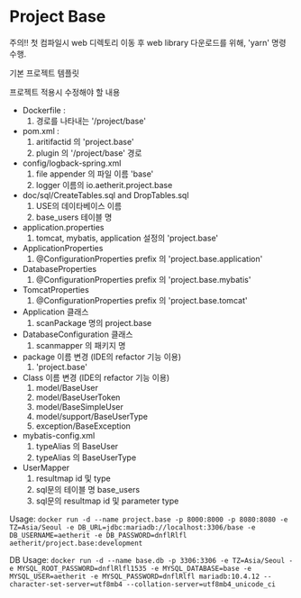 # Project Base

주의!!
첫 컴파일시 web 디렉토리 이동 후 web library 다운로드를 위해, 'yarn' 명령 수행.


기본 프로젝트 템플릿

프로젝트 적용시 수정해야 할 내용

* Dockerfile :  
    1. 경로를 나타내는 '/project/base'
* pom.xml :
    1. aritifactid 의 'project.base'
    2. plugin 의 '/project/base' 경로
* config/logback-spring.xml
    1. file appender 의 파일 이름 'base'
    2. logger 이름의 io.aetherit.project.base
* doc/sql/CreateTables.sql and DropTables.sql
    1. USE의 데이타베이스 이름
    2. base_users 테이블 명
* application.properties
    1. tomcat, mybatis, application 설정의 'project.base'
* ApplicationProperties
    1. @ConfigurationProperties prefix 의 'project.base.application'
* DatabaseProperties
    1. @ConfigurationProperties prefix 의 'project.base.mybatis'
* TomcatProperties
    1. @ConfigurationProperties prefix 의 'project.base.tomcat'
* Application 클래스
    1. scanPackage 명의 project.base
* DatabaseConfiguration 클래스
    1. scanmapper 의 패키지 명
* package 이름 변경 (IDE의 refactor 기능 이용)
    1. 'project.base'
* Class 이름 변경 (IDE의 refactor 기능 이용)
    1. model/BaseUser
    2. model/BaseUserToken
    3. model/BaseSimpleUser
    4. model/support/BaseUserType
    5. exception/BaseException
* mybatis-config.xml
    1. typeAlias 의 BaseUser
    2. typeAlias 의 BaseUserType
* UserMapper
    1. resultmap id 및 type
    2. sql문의 테이블 명 base_users
    3. sql문의 resultmap id 및 parameter type

Usage:
`docker run -d --name project.base
  -p 8000:8000
  -p 8080:8080
  -e TZ=Asia/Seoul
  -e DB_URL=jdbc:mariadb://localhost:3306/base
  -e DB_USERNAME=aetherit
  -e DB_PASSWORD=dnflRlfl
  aetherit/project.base:development`
  
DB Usage:
`docker run -d --name base.db
 -p 3306:3306
 -e TZ=Asia/Seoul
 -e MYSQL_ROOT_PASSWORD=dnflRlfl1535
 -e MYSQL_DATABASE=base
 -e MYSQL_USER=aetherit
 -e MYSQL_PASSWORD=dnflRlfl
 mariadb:10.4.12
 --character-set-server=utf8mb4
 --collation-server=utf8mb4_unicode_ci`
 